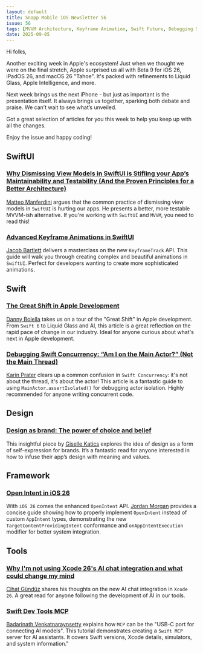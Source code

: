 ```yaml
---
layout: default
title: Snapp Mobile iOS Newsletter 56
issue: 56
tags: [MVVM Architecture, Keyframe Animation, Swift Future, Debugging Swift Concurrency, Brand design, OpenIntent, AI and Xcode, MCP Server]
date: 2025-09-05
---
```


Hi folks,

Another exciting week in Apple's ecosystem! Just when we thought we were on the final stretch, Apple surprised us all with Beta 9 for iOS 26, iPadOS 26, and macOS 26 "Tahoe". It's packed with refinements to Liquid Glass, Apple Intelligence, and more.

Next week brings us the next iPhone - but just as important is the presentation itself. It always brings us together, sparking both debate and praise. We can’t wait to see what’s unveiled.

Got a great selection of articles for you this week to help you keep up with all the changes.

Enjoy the issue and happy coding!

## SwiftUI

### [Why Dismissing View Models in SwiftUI is Stifling your App’s Maintainability and Testability (And the Proven Principles for a Better Architecture)](https://matteomanferdini.com/swiftui-viewmodel/)

[Matteo Manferdini](https://github.com/matteom) argues that the common practice of dismissing view models in `SwiftUI` is hurting our apps. He presents a better, more testable MVVM-ish alternative. If you're working with `SwiftUI` and `MVVM`, you need to read this!

### [Advanced Keyframe Animations in SwiftUI](https://blog.jacobstechtavern.com/p/swiftui-keyframe-animations?r=2n7y0m&utm_medium=web)

[Jacob Bartlett](https://bsky.app/profile/jacobstechtavern.com) delivers a masterclass on the new `KeyframeTrack` API. This guide will walk you through creating complex and beautiful animations in `SwiftUI`. Perfect for developers wanting to create more sophisticated animations.

## Swift

### [The Great Shift in Apple Development](https://open.substack.com/pub/captainswiftui/p/the-great-shift-in-apple-development?utm_medium=web)

[Danny Bolella](https://bsky.app/profile/dbolella.bsky.social) takes us on a tour of the "Great Shift" in Apple development. From `Swift 6` to Liquid Glass and AI, this article is a great reflection on the rapid pace of change in our industry. Ideal for anyone curious about what's next in Apple development.

### [Debugging Swift Concurrency: “Am I on the Main Actor?” (Not the Main Thread)](https://www.swiftyplace.com/blog/debugging-swift-concurrency)

[Karin Prater](https://bsky.app/profile/karinprater.bsky.social) clears up a common confusion in `Swift Concurrency`: it's not about the thread, it's about the actor! This article is a fantastic guide to using `MainActor.assertIsolated()` for debugging actor isolation. Highly recommended for anyone writing concurrent code.

## Design

### [Design as brand: The power of choice and belief](https://www.createwithswift.com/design-as-brand-the-power-of-choice-and-belief/)

This insightful piece by [Giselle Katics](https://www.linkedin.com/in/gikatics/) explores the idea of design as a form of self-expression for brands. It’s a fantastic read for anyone interested in how to infuse their app’s design with meaning and values.

## Framework

### [Open Intent in iOS 26](https://www.swiftjectivec.com/open-intent-additions-ios26-in-appintents/)

With `iOS 26` comes the enhanced `OpenIntent` API. [Jordan Morgan](https://bsky.app/profile/jordanmorgan10.bsky.social) provides a concise guide showing how to properly implement `OpenIntent` instead of custom `AppIntent` types, demonstrating the new `TargetContentProvidingIntent` conformance and `onAppIntentExecution` modifier for better system integration.

## Tools

### [Why I'm not using Xcode 26's AI chat integration and what could change my mind](https://www.fline.dev/why-im-not-using-xcode-26s-ai-chat-integration-and-what-could-change-my-mind/)

[Cihat Gündüz](https://bsky.app/profile/Jeehut.bsky.social) shares his thoughts on the new AI chat integration in `Xcode 26`. A great read for anyone following the development of AI in our tools.

### [Swift Dev Tools MCP](https://badarinath.substack.com/p/swift-dev-tools-mcp?utm_campaign=post&utm_medium=web)

[Badarinath Venkatnaraynsetty](https://github.com/badrinathvm) explains how `MCP` can be the "USB-C port for connecting AI models". This tutorial demonstrates creating a `Swift MCP` server for AI assistants. It covers Swift versions, Xcode details, simulators, and system information."
